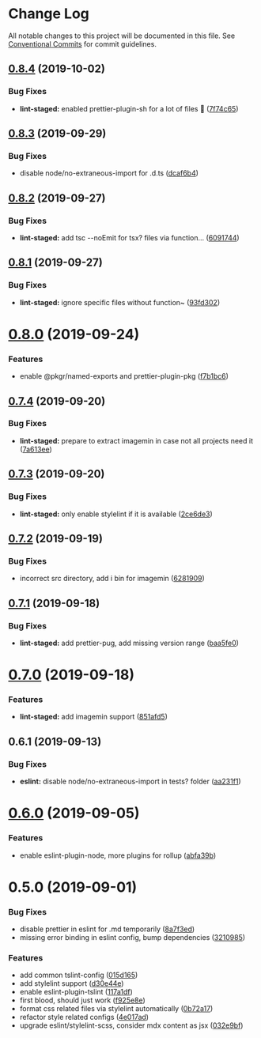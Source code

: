 # Change Log

All notable changes to this project will be documented in this file.
See [Conventional Commits](https://conventionalcommits.org) for commit guidelines.

## [0.8.4](https://github.com/1stG/configs/compare/@1stg/lint-staged@0.8.3...@1stg/lint-staged@0.8.4) (2019-10-02)


### Bug Fixes

* **lint-staged:** enabled prettier-plugin-sh for a lot of files :tada: ([7f74c65](https://github.com/1stG/configs/commit/7f74c65))





## [0.8.3](https://github.com/1stG/configs/compare/@1stg/lint-staged@0.8.2...@1stg/lint-staged@0.8.3) (2019-09-29)


### Bug Fixes

* disable node/no-extraneous-import for .d.ts ([dcaf6b4](https://github.com/1stG/configs/commit/dcaf6b4))





## [0.8.2](https://github.com/1stG/configs/compare/@1stg/lint-staged@0.8.1...@1stg/lint-staged@0.8.2) (2019-09-27)


### Bug Fixes

* **lint-staged:** add tsc --noEmit for tsx? files via function... ([6091744](https://github.com/1stG/configs/commit/6091744))





## [0.8.1](https://github.com/1stG/configs/compare/@1stg/lint-staged@0.8.0...@1stg/lint-staged@0.8.1) (2019-09-27)


### Bug Fixes

* **lint-staged:** ignore specific files without function~ ([93fd302](https://github.com/1stG/configs/commit/93fd302))





# [0.8.0](https://github.com/1stG/configs/compare/@1stg/lint-staged@0.7.4...@1stg/lint-staged@0.8.0) (2019-09-24)


### Features

* enable @pkgr/named-exports and prettier-plugin-pkg ([f7b1bc6](https://github.com/1stG/configs/commit/f7b1bc6))





## [0.7.4](https://github.com/1stG/configs/compare/@1stg/lint-staged@0.7.3...@1stg/lint-staged@0.7.4) (2019-09-20)


### Bug Fixes

* **lint-staged:** prepare to extract imagemin in case not all projects need it ([7a613ee](https://github.com/1stG/configs/commit/7a613ee))





## [0.7.3](https://github.com/1stG/configs/compare/@1stg/lint-staged@0.7.2...@1stg/lint-staged@0.7.3) (2019-09-20)


### Bug Fixes

* **lint-staged:** only enable stylelint if it is available ([2ce6de3](https://github.com/1stG/configs/commit/2ce6de3))





## [0.7.2](https://github.com/1stG/configs/compare/@1stg/lint-staged@0.7.1...@1stg/lint-staged@0.7.2) (2019-09-19)


### Bug Fixes

* incorrect src directory, add i bin for imagemin ([6281909](https://github.com/1stG/configs/commit/6281909))





## [0.7.1](https://github.com/1stG/configs/compare/@1stg/lint-staged@0.7.0...@1stg/lint-staged@0.7.1) (2019-09-18)


### Bug Fixes

* **lint-staged:** add prettier-pug, add missing version range ([baa5fe0](https://github.com/1stG/configs/commit/baa5fe0))





# [0.7.0](https://github.com/1stG/configs/compare/@1stg/lint-staged@0.6.1...@1stg/lint-staged@0.7.0) (2019-09-18)


### Features

* **lint-staged:** add imagemin support ([851afd5](https://github.com/1stG/configs/commit/851afd5))





## 0.6.1 (2019-09-13)


### Bug Fixes

* **eslint:** disable node/no-extraneous-import in tests? folder ([aa231f1](https://github.com/1stG/configs/commit/aa231f1))





# [0.6.0](https://github.com/1stG/configs/compare/@1stg/lint-staged@0.5.0...@1stg/lint-staged@0.6.0) (2019-09-05)


### Features

* enable eslint-plugin-node, more plugins for rollup ([abfa39b](https://github.com/1stG/configs/commit/abfa39b))





# 0.5.0 (2019-09-01)


### Bug Fixes

* disable prettier in eslint for .md temporarily ([8a7f3ed](https://github.com/1stG/configs/commit/8a7f3ed))
* missing error binding in eslint config, bump dependencies ([3210985](https://github.com/1stG/configs/commit/3210985))


### Features

* add common tslint-config ([015d165](https://github.com/1stG/configs/commit/015d165))
* add stylelint support ([d30e44e](https://github.com/1stG/configs/commit/d30e44e))
* enable eslint-plugin-tslint ([117a1df](https://github.com/1stG/configs/commit/117a1df))
* first blood, should just work ([f925e8e](https://github.com/1stG/configs/commit/f925e8e))
* format css related files via stylelint automatically ([0b72a17](https://github.com/1stG/configs/commit/0b72a17))
* refactor style related configs ([4e017ad](https://github.com/1stG/configs/commit/4e017ad))
* upgrade eslint/stylelint-scss, consider mdx content as jsx ([032e9bf](https://github.com/1stG/configs/commit/032e9bf))
